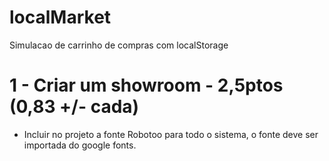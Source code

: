 # localMarket

Simulacao de carrinho de compras com localStorage

# 1 - Criar um showroom - 2,5ptos (0,83 +/- cada)

- Incluir no projeto a fonte Robotoo para todo o sistema, o fonte deve ser importada do google fonts.

